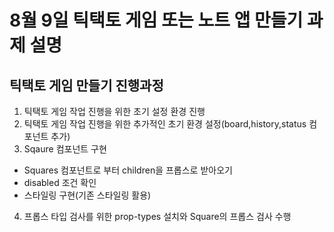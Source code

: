 # 8월 9일 틱택토 게임 또는 노트 앱 만들기 과제 설명

## 틱택토 게임 만들기 진행과정

1. 틱택토 게임 작업 진행을 위한 초기 설정 환경 진행
2. 틱택토 게임 작업 진행을 위한 추가적인 초기 환경 설정(board,history,status 컴포넌트 추가)
3. Sqaure 컴포넌트 구현

- Squares 컴포넌트로 부터 children을 프롭스로 받아오기
- disabled 조건 확인
- 스타일링 구현(기존 스타일링 활용)

4. 프롭스 타입 검사를 위한 prop-types 설치와 Square의 프롭스 검사 수행
